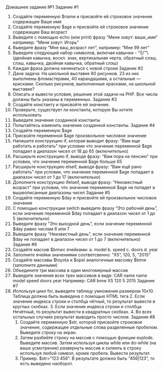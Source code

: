 Домашнее задание №1
Задание #1
1. Создайте переменную $name и присвойте ей строковое значение
содержащее Ваше имя
2. Создайте переменную $age и присвойте ей строковое значение
содержащее Ваш возраст
3. Выведите с помощью echo (или print) фразу “Меня зовут: ваше_имя”
например: “Меня зовут: Игорь”
4. Выведите фразу “Мне ваш_возраст лет”, например: “Мне 99 лет”
5. Выведите следующий набор символов, включая кавычки - “!|\/’”\ (двойная
кавычка, воскл. знак, вертикальная черта, обратный слэш, слэш, кавычка,
двойная кавычка, обратный слэш)
6. Каждая фраза должна начинаться с новой строки
Задание #2
1. Дана задача: На школьной выставке 80 рисунков. 23 из них выполнены
фломастерами, 40 карандашами, а остальные — красками. Сколько рисунков,
выполненные красками, на школьной выставке?
2. Описать и вывести условия, решение этой задачи на PHP. Все числа должны
быть указаны в переменных.
Задание #3
1. Создайте константу и присвойте ей значение.
2. Проверьте, существует ли константа, которую Вы хотите использовать
3. Выведите значение созданной константы
4. Попытайтесь изменить значение созданной константы.
Задание #4
1. Создайте переменную $age
2. Присвойте переменной $age произвольное числовое значение
3. Напишите конструкцию if, которая выводит фразу: “Вам еще работать
и работать” при условии что значение переменной $age попадает в
диапазон чисел от 18 до 65 (включительно)
4. Расширьте конструкцию if, выводя фразу: “Вам пора на пенсию” при
условии, что значение переменной $age больше 65
5. Расширьте конструкцию elseif, выводя фразу: “Вам ещё рано
работать” при условии, что значение переменной $age попадает в
диапазон чисел от 1 до 17 (включительно)
6. Дополните конструкцию ifelseif, выводя фразу: “Неизвестный возраст”
при условии, что значение переменной $age не попадет в
вышеописанные диапазоны чисел
Задание #5
1. Создайте переменную $day и присвойте ей произвольное числовое значение
2. С помощью конструкции switch выведите фразу “Это рабочий день”,
если значение переменной $day попадает в диапазон чисел от 1 до 5
(включительно)
3. Выведите фразу “Это выходной день”, если значение переменной
$day равно числам 6 или 7
4. Выведите фразу “Неизвестный день”, если значение переменной $day
не попадает в диапазон чисел от 1 до 7 (включительно)
Задание #6
1. Создайте массив $bmw​с ячейками:
a. model
b. speed
c. doors
d. year
2. Заполните ячейки значениями соответсвенно: “X5”, 120, 5, “2015”
3. Создайте массивы $toyota и $opel аналогичные массиву $bmw
(заполните данными)
4. Объедините три массива в один многомерный массив
5. Выведите значения всех трех массивов в виде:
CAR name
name model speed doors year
Например:
CAR bmw
X5 120 5 2015
Задание #7
1. Используя цикл for, выведите таблицу умножения размером 10x10. Таблица
должна быть выведена с помощью HTML тега <table>
    2. Если значение индекса строки и столбца чётный, то результат вывести в
    круглых скобках.
    3. Если значение индекса строки и столбца Нечётный, то результат вывести в
    квадратных скобках.
    4. Во всех остальных случаях результат выводить просто числом.
    Задание #8
    1. Создайте переменную $str, которой присвойте строковое значение,
    содержащее отдельные слова разделенные пробелом. Выведите строку на
    экран.
    2. Затем разбейте строку на массив с помощью функции explode​. Выведите
    массив. Затем используя циклы while или do-while (на ваше усмотрение)
    развернуть массив и склеить в строку используя любой символ, кроме пробела.
    Вывести результат.
    3. Пример. $str=”123 456”. В результате должно быть “456|123”, то есть выведено
    наоборот.